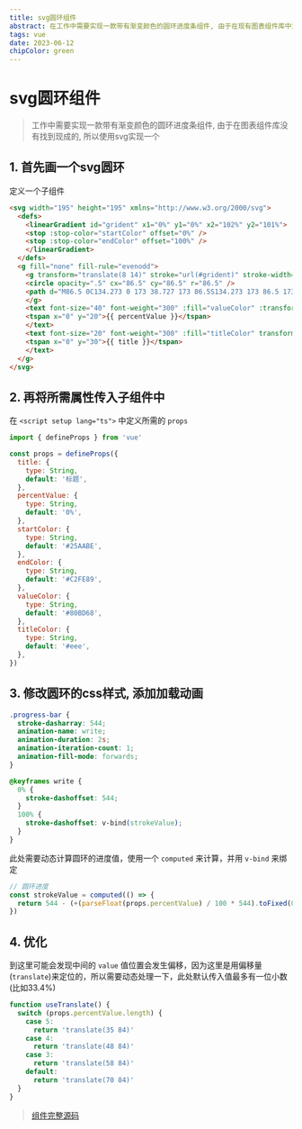 ```yaml
---
title: svg圆环组件
abstract: 在工作中需要实现一款带有渐变颜色的圆环进度条组件, 由于在现有图表组件库中没有找到合适的, 所以自己使用svg实现一个
tags: vue
date: 2023-06-12
chipColor: green
---
```


<script setup lang="ts">
import CircleProgressBar from '~/components/CircleProgressBar.vue'
</script>

# svg圆环组件

> 工作中需要实现一款带有渐变颜色的圆环进度条组件, 由于在图表组件库没有找到现成的, 所以使用svg实现一个

<div align="center">
  <CircleProgressBar title="在线率" percentValue="66.6%" />
</div>

## 1. 首先画一个svg圆环

定义一个子组件

```html
<svg width="195" height="195" xmlns="http://www.w3.org/2000/svg">
  <defs>
    <linearGradient id="grident" x1="0%" y1="0%" x2="102%" y2="101%">
    <stop :stop-color="startColor" offset="0%" />
    <stop :stop-color="endColor" offset="100%" />
    </linearGradient>
  </defs>
  <g fill="none" fill-rule="evenodd">
    <g transform="translate(8 14)" stroke="url(#grident)" stroke-width="12">
    <circle opacity=".5" cx="86.5" cy="86.5" r="86.5" />
    <path d="M86.5 0C134.273 0 173 38.727 173 86.5S134.273 173 86.5 173 0 134.273 0 86.5 38.727 0 86.5 0z" stroke-linecap="round" stroke-linejoin="round" stroke-dasharray="226,301,226,299" class="progress-bar" />
    </g>
    <text font-size="40" font-weight="300" :fill="valueColor" :transform="useTranslate()">
    <tspan x="0" y="20">{{ percentValue }}</tspan>
    </text>
    <text font-size="20" font-weight="300" :fill="titleColor" transform="translate(68 104)">
    <tspan x="0" y="30">{{ title }}</tspan>
    </text>
  </g>
</svg>
```

## 2. 再将所需属性传入子组件中

在 `<script setup lang="ts">` 中定义所需的 `props`

```js
import { defineProps } from 'vue'

const props = defineProps({
  title: {
    type: String,
    default: '标题',
  },
  percentValue: {
    type: String,
    default: '0%',
  },
  startColor: {
    type: String,
    default: '#25AABE',
  },
  endColor: {
    type: String,
    default: '#C2FE89',
  },
  valueColor: {
    type: String,
    default: '#80BD68',
  },
  titleColor: {
    type: String,
    default: '#eee',
  },
})
```

## 3. 修改圆环的css样式, 添加加载动画

```css
.progress-bar {
  stroke-dasharray: 544;
  animation-name: write;
  animation-duration: 2s;
  animation-iteration-count: 1;
  animation-fill-mode: forwards;
}

@keyframes write {
  0% {
    stroke-dashoffset: 544;
  }
  100% {
    stroke-dashoffset: v-bind(strokeValue);
  }
}
```

此处需要动态计算圆环的进度值，使用一个 `computed` 来计算，并用 `v-bind` 来绑定

```js
// 圆环进度
const strokeValue = computed(() => {
  return 544 - (+(parseFloat(props.percentValue) / 100 * 544).toFixed(0))
})
```

## 4. 优化

到这里可能会发现中间的 `value` 值位置会发生偏移，因为这里是用偏移量(`translate`)来定位的，所以需要动态处理一下，此处默认传入值最多有一位小数(比如33.4%)

```js
function useTranslate() {
  switch (props.percentValue.length) {
    case 5:
      return 'translate(35 84)'
    case 4:
      return 'translate(48 84)'
    case 3:
      return 'translate(58 84)'
    default:
      return 'translate(70 84)'
  }
}
```

> [组件完整源码](https://github.com/guxuerui/qishi/blob/main/src/components/CircleProgressBar.vue)
